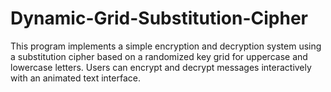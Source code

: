 # Dynamic-Grid-Substitution-Cipher
This program implements a simple encryption and decryption system using a substitution cipher based on a randomized key grid for uppercase and lowercase letters. Users can encrypt and decrypt messages interactively with an animated text interface.
